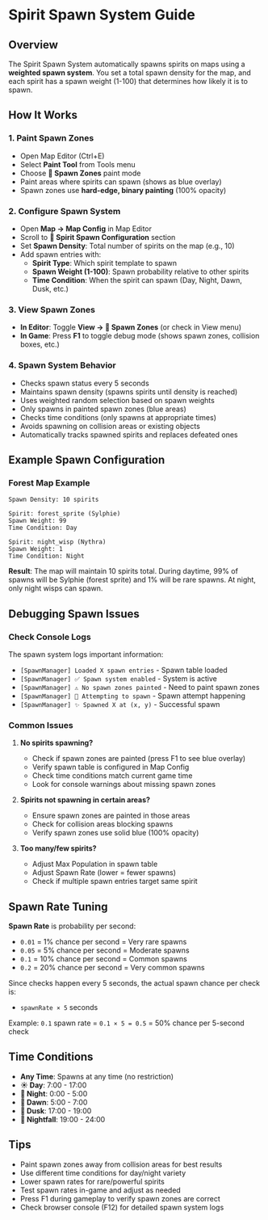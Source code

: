 # Spirit Spawn System Guide

## Overview
The Spirit Spawn System automatically spawns spirits on maps using a **weighted spawn system**. You set a total spawn density for the map, and each spirit has a spawn weight (1-100) that determines how likely it is to spawn.

## How It Works

### 1. Paint Spawn Zones
- Open Map Editor (Ctrl+E)
- Select **Paint Tool** from Tools menu
- Choose **🎯 Spawn Zones** paint mode
- Paint areas where spirits can spawn (shows as blue overlay)
- Spawn zones use **hard-edge, binary painting** (100% opacity)

### 2. Configure Spawn System
- Open **Map → Map Config** in Map Editor
- Scroll to **🎯 Spirit Spawn Configuration** section
- Set **Spawn Density**: Total number of spirits on the map (e.g., 10)
- Add spawn entries with:
  - **Spirit Type**: Which spirit template to spawn
  - **Spawn Weight (1-100)**: Spawn probability relative to other spirits
  - **Time Condition**: When the spirit can spawn (Day, Night, Dawn, Dusk, etc.)

### 3. View Spawn Zones
- **In Editor**: Toggle **View → 🎯 Spawn Zones** (or check in View menu)
- **In Game**: Press **F1** to toggle debug mode (shows spawn zones, collision boxes, etc.)

### 4. Spawn System Behavior
- Checks spawn status every 5 seconds
- Maintains spawn density (spawns spirits until density is reached)
- Uses weighted random selection based on spawn weights
- Only spawns in painted spawn zones (blue areas)
- Checks time conditions (only spawns at appropriate times)
- Avoids spawning on collision areas or existing objects
- Automatically tracks spawned spirits and replaces defeated ones

## Example Spawn Configuration

### Forest Map Example
```
Spawn Density: 10 spirits

Spirit: forest_sprite (Sylphie)
Spawn Weight: 99
Time Condition: Day

Spirit: night_wisp (Nythra)
Spawn Weight: 1
Time Condition: Night
```

**Result**: The map will maintain 10 spirits total. During daytime, 99% of spawns will be Sylphie (forest sprite) and 1% will be rare spawns. At night, only night wisps can spawn.

## Debugging Spawn Issues

### Check Console Logs
The spawn system logs important information:
- `[SpawnManager] Loaded X spawn entries` - Spawn table loaded
- `[SpawnManager] ✅ Spawn system enabled` - System is active
- `[SpawnManager] ⚠️ No spawn zones painted` - Need to paint spawn zones
- `[SpawnManager] 🎲 Attempting to spawn` - Spawn attempt happening
- `[SpawnManager] ✨ Spawned X at (x, y)` - Successful spawn

### Common Issues
1. **No spirits spawning?**
   - Check if spawn zones are painted (press F1 to see blue overlay)
   - Verify spawn table is configured in Map Config
   - Check time conditions match current game time
   - Look for console warnings about missing spawn zones

2. **Spirits not spawning in certain areas?**
   - Ensure spawn zones are painted in those areas
   - Check for collision areas blocking spawns
   - Verify spawn zones use solid blue (100% opacity)

3. **Too many/few spirits?**
   - Adjust Max Population in spawn table
   - Adjust Spawn Rate (lower = fewer spawns)
   - Check if multiple spawn entries target same spirit

## Spawn Rate Tuning

**Spawn Rate** is probability per second:
- `0.01` = 1% chance per second = Very rare spawns
- `0.05` = 5% chance per second = Moderate spawns
- `0.1` = 10% chance per second = Common spawns
- `0.2` = 20% chance per second = Very common spawns

Since checks happen every 5 seconds, the actual spawn chance per check is:
- `spawnRate × 5` seconds

Example: `0.1` spawn rate = `0.1 × 5 = 0.5` = 50% chance per 5-second check

## Time Conditions

- **Any Time**: Spawns at any time (no restriction)
- **☀️ Day**: 7:00 - 17:00
- **🌙 Night**: 0:00 - 5:00
- **🌅 Dawn**: 5:00 - 7:00
- **🌆 Dusk**: 17:00 - 19:00
- **🌃 Nightfall**: 19:00 - 24:00

## Tips
- Paint spawn zones away from collision areas for best results
- Use different time conditions for day/night variety
- Lower spawn rates for rare/powerful spirits
- Test spawn rates in-game and adjust as needed
- Press F1 during gameplay to verify spawn zones are correct
- Check browser console (F12) for detailed spawn system logs
